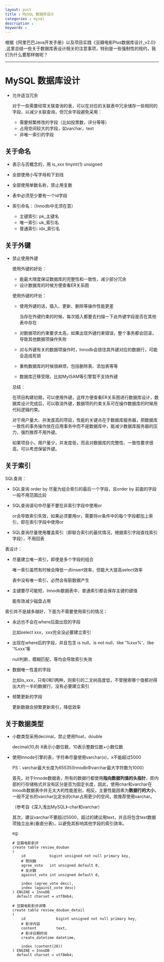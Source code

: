 ```yaml
---
layout: post
title : MySQL 数据库设计
categories : mysql
description : 
keywords :
---
```






根据《阿里巴巴Java开发手册》以及项目实践《豆瓣电影Plus数据库设计_v2.0》 ,这里总结一些关于数据库表设计相关的注意事项，特别是一些强制性的规约，我们为什么要那样做呢？

---

# MySQL 数据库设计

- 允许适当冗余

  对于一些需要经常关联查询的表，可以在对应的关联表中冗余储存一些相同的字段，以减少关联查询，但冗余字段避免采用：

  - 需要频繁修改的字段（比如投票数，评分等等）
  - 占用空间较大的字段，如varchar，text
  - 非唯一索引的字段



## 关于命名

- 表示与否概念的，用 is_xxx tinyint(1) unsigned

- 全部使用小写字母和下划线

- 全部使用单数名称，禁止用复数
- 表中必须至少要有一个id字段

- 索引命名：（Innodb中无须在意）
  - 主键索引: pk\_主键名
  - 唯一索引: uk\_索引名
  - 普通索引: idx\_索引名



## 关于外键

- 禁止使用外键

  使用外键的好处：

  - 能最大限度保证数据库的完整性和一致性，减少部分冗余
  - 设计数据库的时候方便查看ER关系图

  使用外键的坏处：

  - 使用外键的话，插入、更新、删除等操作性能更差

    当存在外键约束的时候，每次插入都要去扫描一下此外键字段是否在其他表中存在

  - 对数据项的约束要求太高，如果出现外键约束错误，整个事务都会回滚，导致其他数据项操作失败

  - 对与外键有关的数据项操作时，Innodb会锁住其外键对应的数据行，可能会造成死锁

  - 重构数据库的时候很麻烦，包括删除表、添加表等等

  - 数据库迁移受限，比如MyISAM等引擎暂不支持外键

  总结：

  在项目构建初期，可以使用外键，这样方便查看ER关系图进行数据库设计，数据库设计完成后，可以取消外键，数据项的约束关系可在操作数据库的时候用代码逻辑约束。

  对于用户量大、并发度高的项目，性能的关键点在于数据库服务器，把数据库一致性的事务操作放在应用事务中而不是数据库中，能减少数据库服务器的压力，强烈推荐不用外键。

  如果项目小，用户量少，并发度低，而且对数据库的完整性、一致性要求很高，可以考虑保留外键。



## 关于索引

SQL查询：

- SQL查询 order by 尽量为组合索引的最后一个字段，且order by 前面的字段一般不用范围比较

- SQL查询语句中尽量不要在非索引字段中使用or

  or会导致索引失效，如果必须要用or，需要将or条件中的每个字段都加上索引，即在索引字段中使用or

- SQL查询尽量使用覆盖索引（即联合索引的最优情况，根据索引字段查找索引字段），不用回表

表设计：

- 尽量建立唯一索引，即使是多个字段的组合

  唯一索引虽然有时候会降低一点insert效率，但能大大提高select效率

  表中没有唯一索引，必然会有脏数据产生

- 主键要尽可能短，Innodb数据表中，普通索引都会保存主键的键值

  能有效减少磁盘占用

索引并不是越多越好，下面为不需要使用索引的情况：

- 永远也不会在where后面出现的字段

  比如select xxx，xxx完全没必要建立索引

- 出现在where后的字段，并且包含 is null、is not null、like '%xxx%'、like '%xxx'等

  null判断，模糊匹配，等均会导致索引失效

- 数据唯一性差的字段

  比如is_xxx，只有0和1两种，则索引的二叉树高度低，不管搜索哪个值都对得出大约一半的数据行，没有必要建立索引

- 频繁更新的字段

  更新数据会频繁更新索引，降低效率



## 关于数据类型

- 小数类型采用decimal，禁止使用float，double

  decimal(10,8) 8表示小数位数，10表示整数位数+小数位数

- 使用Innode引擎的表，字符串尽量使用varchar(x)，x不能超过5000

  PS：varchar最大长度为65535(Innodb中varchar最大字符数为1000）

  首先，对于Innode数据表，所有的数据行都使用**指向数据列值的头指针**，即内部的行存储格式并没有区分是否为固定长度，因此，使用char和varchar在Innodb数据表中并无太大的性能差别，相反，主要性能因素为**数据行的大小**，一般不定长的varchar比定长的char占用更少的空间，故推荐使用varchar。

  （参考自《深入浅出MySQL》-char和varchar）

  其次，建议varchar不要超过5000，超过的建议用text，并且将包含text数据项独立出来(垂直分表)，以避免其影响其他字段的索引效率。

  eg:

  ```mysql
  # 豆瓣电影影评
  create table review_douban
  (
      id           bigint unsigned not null primary key,
      # 赞同数
      agree_vote   int unsigned default 0,
      # 反对数
      against_vote int unsigned default 0,
  
      index (agree_vote desc),
      index (against_vote desc)
  ) ENGINE = InnoDB
    default charset = utf8mb4;
  
  # 豆瓣电影影评详情
  create table review_douban_detail
  (
      id              bigint unsigned not null primary key,
      # 影评内容
      content         text,
      # 影评日期时间
      create_datetime datetime,
  
      index (content(20))
  ) ENGINE = InnoDB
    default charset = utf8mb4;
  ```